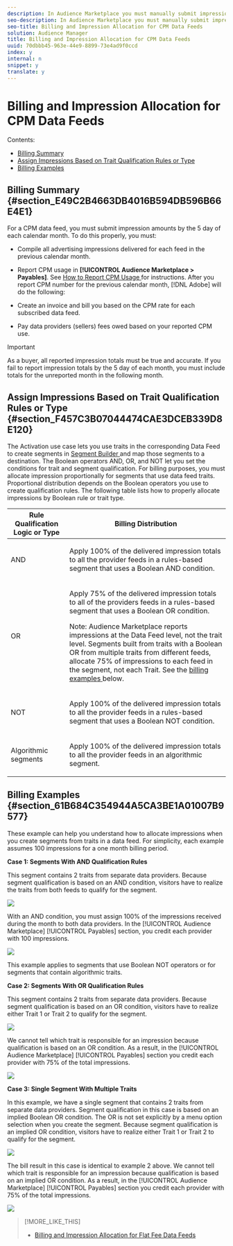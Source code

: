 ```yaml
---
description: In Audience Marketplace you must manually submit impression amounts each month. Also, if you build segments from data feed traits, impressions must be allocated proportionally according to the qualification rules you apply to those traits in Segment Builder.
seo-description: In Audience Marketplace you must manually submit impression amounts each month. Also, if you build segments from data feed traits, impressions must be allocated proportionally according to the qualification rules you apply to those traits in Segment Builder.
seo-title: Billing and Impression Allocation for CPM Data Feeds
solution: Audience Manager
title: Billing and Impression Allocation for CPM Data Feeds
uuid: 70dbbb45-963e-44e9-8899-73e4ad9f0ccd
index: y
internal: n
snippet: y
translate: y
---
```


# Billing and Impression Allocation for CPM Data Feeds

Contents: 

<ul class="simplelist"> 
 <li> <a href="../../../c_features/c_audience_marketplace/c_marketplace_buyer/marketplace_cpm_billing.md#section_E49C2B4663DB4016B594DB596B66E4E1" format="dita" scope="local"> Billing Summary </a> </li> 
 <li> <a href="../../../c_features/c_audience_marketplace/c_marketplace_buyer/marketplace_cpm_billing.md#section_F457C3B07044474CAE3DCEB339D8E120" format="dita" scope="local"> Assign Impressions Based on Trait Qualification Rules or Type </a> </li> 
 <li> <a href="../../../c_features/c_audience_marketplace/c_marketplace_buyer/marketplace_cpm_billing.md#section_61B684C354944A5CA3BE1A01007B9577" format="dita" scope="local"> Billing Examples </a> </li> 
</ul>


## Billing Summary {#section_E49C2B4663DB4016B594DB596B66E4E1}

For a CPM data feed, you must submit impression amounts by the 5 day of each calendar month. To do this properly, you must: 

* Compile all advertising impressions delivered for each feed in the previous calendar month.
* Report CPM usage in **[!UICONTROL  Audience Marketplace > Payables]**. See [ How to Report CPM Usage ](../../../c_features/c_audience_marketplace/c_marketplace_buyer/t_marketplace_report_cpm_usage.md#task_22D86C3A39544CA8A4BC2360DC115877) for instructions.
After you report CPM number for the previous calendar month, [!DNL  Adobe] will do the following: 

* Create an invoice and bill you based on the CPM rate for each subscribed data feed.
* Pay data providers (sellers) fees owed based on your reported CPM use.

>[!IMPORTANT]
>
>As a buyer, all reported impression totals must be true and accurate. If you fail to report impression totals by the 5 day of each month, you must include totals for the unreported month in the following month. 



## Assign Impressions Based on Trait Qualification Rules or Type {#section_F457C3B07044474CAE3DCEB339D8E120}

The Activation use case lets you use traits in the corresponding Data Feed to create segments in [ Segment Builder ](../../../c_features/c_segments/c_segment_builder/c_segment_builder.md#concept_FABA1F399CFD4E83B874043638D0FA54) and map those segments to a destination. The Boolean operators AND, OR, and NOT let you set the conditions for trait and segment qualification. For billing purposes, you must allocate impression proportionally for segments that use data feed traits. Proportional distribution depends on the Boolean operators you use to create qualification rules. The following table lists how to properly allocate impressions by Boolean rule or trait type. 



<table id="table_BF00FE6740D2459DAFA62F2478492586"> 
 <thead> 
  <tr> 
   <th colname="col1" class="entry"> Rule Qualification Logic or Type </th> 
   <th colname="col2" class="entry"> Billing Distribution </th> 
  </tr> 
 </thead>
 <tbody> 
  <tr> 
   <td colname="col1"> <p>AND </p> </td> 
   <td colname="col2"> <p>Apply 100% of the delivered impression totals to all the provider feeds in a rules-based segment that uses a Boolean AND condition. </p> </td> 
  </tr> 
  <tr> 
   <td colname="col1"> <p>OR </p> </td> 
   <td colname="col2"> <p>Apply 75% of the delivered impression totals to all of the providers feeds in a rules-based segment that uses a Boolean OR condition. </p> <p> <p>Note:  <span class="wintitle"> Audience Marketplace </span> reports impressions at the <span class="wintitle"> Data Feed </span> level, not the trait level. Segments built from traits with a Boolean OR from multiple traits from different feeds, allocate 75% of impressions to each feed in the segment, not each Trait. See the <a href="../../../c_features/c_audience_marketplace/c_marketplace_buyer/marketplace_cpm_billing.md#section_61B684C354944A5CA3BE1A01007B9577" format="dita" scope="local"> billing examples </a> below. </p> </p> </td> 
  </tr> 
  <tr> 
   <td colname="col1"> <p>NOT </p> </td> 
   <td colname="col2"> <p>Apply 100% of the delivered impression totals to all the provider feeds in a rules-based segment that uses a Boolean NOT condition. </p> </td> 
  </tr> 
  <tr> 
   <td colname="col1"> <p>Algorithmic segments </p> </td> 
   <td colname="col2"> <p>Apply 100% of the delivered impression totals to all the provider feeds in an algorithmic segment. </p> </td> 
  </tr> 
 </tbody> 
</table>


## Billing Examples {#section_61B684C354944A5CA3BE1A01007B9577}

These example can help you understand how to allocate impressions when you create segments from traits in a data feed. For simplicity, each example assumes 100 impressions for a one month billing period. 

**Case 1: Segments With AND Qualification Rules** 

This segment contains 2 traits from separate data providers. Because segment qualification is based on an AND condition, visitors have to realize the traits from both feeds to qualify for the segment. 

![](assets/AND_segment.png) 

With an AND condition, you must assign 100% of the impressions received during the month to both data providers. In the [!UICONTROL  Audience Marketplace] [!UICONTROL  Payables] section, you credit each provider with 100 impressions. 

![](assets/AND_report.png) 

This example applies to segments that use Boolean NOT operators or for segments that contain algorithmic traits. 

**Case 2: Segments With OR Qualification Rules** 

This segment contains 2 traits from separate data providers. Because segment qualification is based on an OR condition, visitors have to realize either Trait 1 or Trait 2 to qualify for the segment. 

![](assets/OR_segment.png) 

We cannot tell which trait is responsible for an impression because qualification is based on an OR condition. As a result, in the [!UICONTROL  Audience Marketplace] [!UICONTROL  Payables] section you credit each provider with 75% of the total impressions. 

![](assets/OR_report.png) 

**Case 3: Single Segment With Multiple Traits** 

In this example, we have a single segment that contains 2 traits from separate data providers. Segment qualification in this case is based on an implied Boolean OR condition. The OR is not set explicitly by a menu option selection when you create the segment. Because segment qualification is an implied OR condition, visitors have to realize either Trait 1 or Trait 2 to qualify for the segment. 

![](assets/single_segment.png) 

The bill result in this case is identical to example 2 above. We cannot tell which trait is responsible for an impression because qualification is based on an implied OR condition. As a result, in the [!UICONTROL  Audience Marketplace] [!UICONTROL  Payables] section you credit each provider with 75% of the total impressions. 

![](assets/single_segment_report.png) 
>[!MORE_LIKE_THIS]
>
>* [ Billing and Impression Allocation for Flat Fee Data Feeds ](marketplace_flat_billing.md#concept_FE781C4C5C044C1F986F1AB6BA4E328F)
